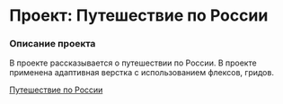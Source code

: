# Проект: Путешествие по России

### Описание проекта
В проекте рассказывается о путешествии по России. В проекте применена адаптивная верстка с использованием флексов, гридов. 

[Путешествие по России](https://github.com/paola-21/russian-travel)
